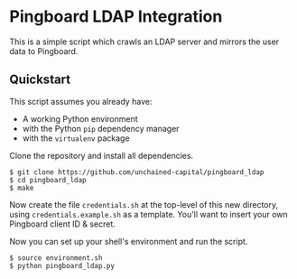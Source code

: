# Pingboard LDAP Integration

This is a simple script which crawls an LDAP server and mirrors the
user data to Pingboard.

## Quickstart

This script assumes you already have:

* A working Python environment
* with the Python `pip` dependency manager
* with the `virtualenv` package

Clone the repository and install all dependencies.

```
$ git clone https://github.com/unchained-capital/pingboard_ldap
$ cd pingboard_ldap
$ make
```

Now create the file `credentials.sh` at the top-level of this new
directory, using `credentials.example.sh` as a template.  You'll want
to insert your own Pingboard client ID & secret.

Now you can set up your shell's environment and run the script.

```
$ source environment.sh
$ python pingboard_ldap.py
```

